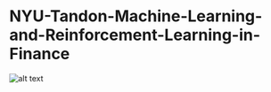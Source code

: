 # NYU-Tandon-Machine-Learning-and-Reinforcement-Learning-in-Finance
![alt text](https://upload.wikimedia.org/wikipedia/en/3/39/NYU_Tandon_School_of_Engineering_Logo.png "New York University Tandon School of Engineering")
